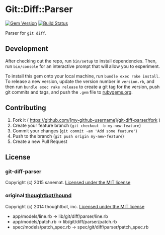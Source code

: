 # Git::Diff::Parser

[![Gem Version](http://img.shields.io/gem/v/git-diff-parser.svg?style=flat)](http://badge.fury.io/rb/git-diff-parser)
[![Build Status](http://img.shields.io/travis/packsaddle/ruby-git-diff-parser/master.svg?style=flat)](https://travis-ci.org/packsaddle/ruby-git-diff-parser)

Parser for `git diff`.

## Development

After checking out the repo, run `bin/setup` to install dependencies. Then, run `bin/console` for an interactive prompt that will allow you to experiment.

To install this gem onto your local machine, run `bundle exec rake install`. To release a new version, update the version number in `version.rb`, and then run `bundle exec rake release` to create a git tag for the version, push git commits and tags, and push the `.gem` file to [rubygems.org](https://rubygems.org).

## Contributing

1. Fork it ( https://github.com/[my-github-username]/git-diff-parser/fork )
2. Create your feature branch (`git checkout -b my-new-feature`)
3. Commit your changes (`git commit -am 'Add some feature'`)
4. Push to the branch (`git push origin my-new-feature`)
5. Create a new Pull Request

## License
### git-diff-parser
Copyright (c) 2015 sanemat. [Licensed under the MIT license](./LICENSE)

### original [thoughtbot/hound](https://github.com/thoughtbot/hound)

Copyright (c) 2014 thoughtbot, inc. [Licensed under the MIT license](./thoughtbot-hound/LICENSE)

* app/models/line.rb -> lib/git/diff/parser/line.rb
* app/models/patch.rb -> lib/git/diff/parser/patch.rb
* spec/models/patch_spec.rb -> spec/git/diff/parser/patch_spec.rb
